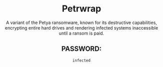 <div align="center">

# Petrwrap

A variant of the Petya ransomware, known for its destructive capabilities, encrypting entire hard drives and rendering infected systems inaccessible until a ransom is paid.

## PASSWORD:

```
infected
```

</div>
